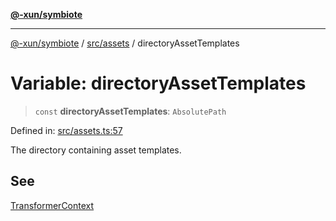 [**@-xun/symbiote**](../../../README.md)

***

[@-xun/symbiote](../../../README.md) / [src/assets](../README.md) / directoryAssetTemplates

# Variable: directoryAssetTemplates

> `const` **directoryAssetTemplates**: `AbsolutePath`

Defined in: [src/assets.ts:57](https://github.com/Xunnamius/symbiote/blob/559506ed93a747d618979a74bc2b1db446959ba9/src/assets.ts#L57)

The directory containing asset templates.

## See

[TransformerContext](../type-aliases/TransformerContext.md)
